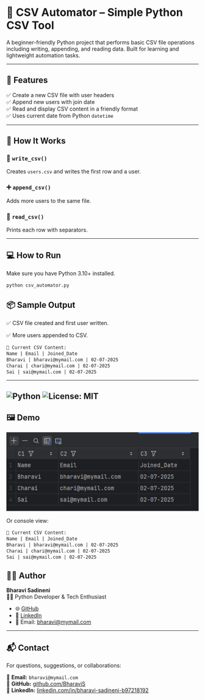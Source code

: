 # 📂 CSV Automator – Simple Python CSV Tool

A beginner-friendly Python project that performs basic CSV file operations including writing, appending, and reading data. Built for learning and lightweight automation tasks.

---

## 🔧 Features

✅ Create a new CSV file with user headers  
✅ Append new users with join date  
✅ Read and display CSV content in a friendly format  
✅ Uses current date from Python `datetime`

---

## 📁 How It Works

### 📝 `write_csv()`  
Creates `users.csv` and writes the first row and a user.

### ➕ `append_csv()`  
Adds more users to the same file.

### 📖 `read_csv()`  
Prints each row with separators.

---

## 💻 How to Run

Make sure you have Python 3.10+ installed.

```bash
python csv_automator.py
```
## 📦 Sample Output

✅ CSV file created and first user written.

✅ More users appended to CSV.

```
📄 Current CSV Content:
Name | Email | Joined_Date
Bharavi | bharavi@mymail.com | 02-07-2025
Charai | chari@mymail.com | 02-07-2025
Sai | sai@mymail.com | 02-07-2025
```
---
![Python](https://img.shields.io/badge/python-3.13-blue)
![License: MIT](https://img.shields.io/badge/license-MIT-green)
---

## 🖼️ Demo

<img src="./demo.png" alt="Demo screenshot" width="600"/>

Or console view:

```
📄 Current CSV Content:
Name | Email | Joined_Date
Bharavi | bharavi@mymail.com | 02-07-2025
Charai | chari@mymail.com | 02-07-2025
Sai | sai@mymail.com | 02-07-2025
```

## 🙋‍♂️ Author

**Bharavi Sadineni**  
🧑‍💻 Python Developer & Tech Enthusiast  
- 🌐 [GitHub](https://github.com/BharaviS)  
- 🔗 [LinkedIn](https://www.linkedin.com/in/bharavi-sadineni-b97218192)  
- 📧 Email: bharavi@mymail.com

---

## 📬 Contact

For questions, suggestions, or collaborations:

📧 **Email:** `bharavi@mymail.com`  
💼 **GitHub:** [github.com/BharaviS](https://github.com/BharaviS)  
🔗 **LinkedIn:** [linkedin.com/in/bharavi-sadineni-b97218192](https://www.linkedin.com/in/bharavi-sadineni-b97218192)

